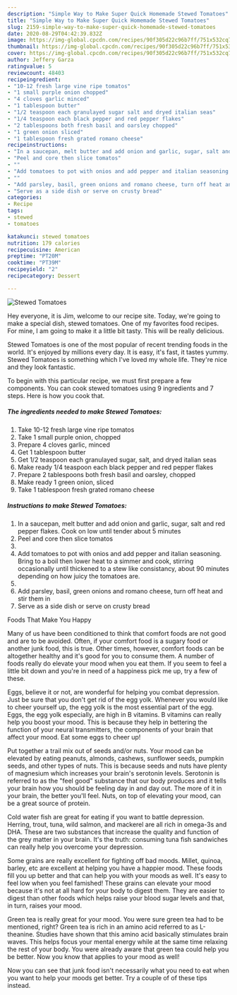 ```yaml
---
description: "Simple Way to Make Super Quick Homemade Stewed Tomatoes"
title: "Simple Way to Make Super Quick Homemade Stewed Tomatoes"
slug: 2159-simple-way-to-make-super-quick-homemade-stewed-tomatoes
date: 2020-08-29T04:42:39.832Z
image: https://img-global.cpcdn.com/recipes/90f305d22c96b7ff/751x532cq70/stewed-tomatoes-recipe-main-photo.jpg
thumbnail: https://img-global.cpcdn.com/recipes/90f305d22c96b7ff/751x532cq70/stewed-tomatoes-recipe-main-photo.jpg
cover: https://img-global.cpcdn.com/recipes/90f305d22c96b7ff/751x532cq70/stewed-tomatoes-recipe-main-photo.jpg
author: Jeffery Garza
ratingvalue: 5
reviewcount: 48403
recipeingredient:
- "10-12 fresh large vine ripe tomatos"
- "1 small purple onion chopped"
- "4 cloves garlic minced"
- "1 tablespoon butter"
- "1/2 teaspoon each granulayed sugar salt and dryed italian seas"
- "1/4 teaspoon each black pepper and red pepper flakes"
- "2 tablespoons both fresh basil and oarsley chopped"
- "1 green onion sliced"
- "1 tablespoon fresh grated romano cheese"
recipeinstructions:
- "In a saucepan, melt butter and add onion and garlic, sugar, salt and red pepper flakes. Cook on low until tender about 5 minutes"
- "Peel and core then slice tomatos"
- ""
- "Add tomatoes to pot with onios and add pepper and italian seasoning. Bring to a boil then lower heat to a simmer and cook, stirring occasionally until thickened to a stew like consistancy, about 90 minutes depending on how juicy the tomatoes are."
- ""
- "Add parsley, basil, green onions and romano cheese, turn off heat and stir them in"
- "Serve as a side dish or serve on crusty bread"
categories:
- Recipe
tags:
- stewed
- tomatoes

katakunci: stewed tomatoes 
nutrition: 179 calories
recipecuisine: American
preptime: "PT20M"
cooktime: "PT39M"
recipeyield: "2"
recipecategory: Dessert

---
```



![Stewed Tomatoes](https://img-global.cpcdn.com/recipes/90f305d22c96b7ff/751x532cq70/stewed-tomatoes-recipe-main-photo.jpg)

Hey everyone, it is Jim, welcome to our recipe site. Today, we're going to make a special dish, stewed tomatoes. One of my favorites food recipes. For mine, I am going to make it a little bit tasty. This will be really delicious.



Stewed Tomatoes is one of the most popular of recent trending foods in the world. It's enjoyed by millions every day. It is easy, it's fast, it tastes yummy. Stewed Tomatoes is something which I've loved my whole life. They're nice and they look fantastic.


To begin with this particular recipe, we must first prepare a few components. You can cook stewed tomatoes using 9 ingredients and 7 steps. Here is how you cook that.

<!--inarticleads1-->

##### The ingredients needed to make Stewed Tomatoes:

1. Take 10-12 fresh large vine ripe tomatos
1. Take 1 small purple onion, chopped
1. Prepare 4 cloves garlic, minced
1. Get 1 tablespoon butter
1. Get 1/2 teaspoon each granulayed sugar, salt, and dryed italian seas
1. Make ready 1/4 teaspoon each black pepper and red pepper flakes
1. Prepare 2 tablespoons both fresh basil and oarsley, chopped
1. Make ready 1 green onion, sliced
1. Take 1 tablespoon fresh grated romano cheese




<!--inarticleads2-->

##### Instructions to make Stewed Tomatoes:

1. In a saucepan, melt butter and add onion and garlic, sugar, salt and red pepper flakes. Cook on low until tender about 5 minutes
1. Peel and core then slice tomatos
1. 
1. Add tomatoes to pot with onios and add pepper and italian seasoning. Bring to a boil then lower heat to a simmer and cook, stirring occasionally until thickened to a stew like consistancy, about 90 minutes depending on how juicy the tomatoes are.
1. 
1. Add parsley, basil, green onions and romano cheese, turn off heat and stir them in
1. Serve as a side dish or serve on crusty bread




Foods That Make You Happy


Many of us have been conditioned to think that comfort foods are not good and are to be avoided. Often, if your comfort food is a sugary food or another junk food, this is true. Other times, however, comfort foods can be altogether healthy and it's good for you to consume them. A number of foods really do elevate your mood when you eat them. If you seem to feel a little bit down and you're in need of a happiness pick me up, try a few of these.

Eggs, believe it or not, are wonderful for helping you combat depression. Just be sure that you don't get rid of the egg yolk. Whenever you would like to cheer yourself up, the egg yolk is the most essential part of the egg. Eggs, the egg yolk especially, are high in B vitamins. B vitamins can really help you boost your mood. This is because they help in bettering the function of your neural transmitters, the components of your brain that affect your mood. Eat some eggs to cheer up!

Put together a trail mix out of seeds and/or nuts. Your mood can be elevated by eating peanuts, almonds, cashews, sunflower seeds, pumpkin seeds, and other types of nuts. This is because seeds and nuts have plenty of magnesium which increases your brain's serotonin levels. Serotonin is referred to as the "feel good" substance that our body produces and it tells your brain how you should be feeling day in and day out. The more of it in your brain, the better you'll feel. Nuts, on top of elevating your mood, can be a great source of protein.

Cold water fish are great for eating if you want to battle depression. Herring, trout, tuna, wild salmon, and mackerel are all rich in omega-3s and DHA. These are two substances that increase the quality and function of the grey matter in your brain. It's the truth: consuming tuna fish sandwiches can really help you overcome your depression. 

Some grains are really excellent for fighting off bad moods. Millet, quinoa, barley, etc are excellent at helping you have a happier mood. These foods fill you up better and that can help you with your moods as well. It's easy to feel low when you feel famished! These grains can elevate your mood because it's not at all hard for your body to digest them. They are easier to digest than other foods which helps raise your blood sugar levels and that, in turn, raises your mood.

Green tea is really great for your mood. You were sure green tea had to be mentioned, right? Green tea is rich in an amino acid referred to as L-theanine. Studies have shown that this amino acid basically stimulates brain waves. This helps focus your mental energy while at the same time relaxing the rest of your body. You were already aware that green tea could help you be better. Now you know that applies to your mood as well!

Now you can see that junk food isn't necessarily what you need to eat when you want to help your moods get better. Try  a  couple of  of  these  tips  instead.

